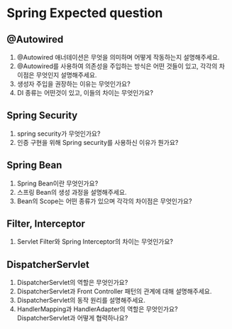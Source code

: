 # Spring Expected question

## @Autowired

1. @Autowired 애너테이션은 무엇을 의미하며 어떻게 작동하는지 설명해주세요.
2. @Autowired를 사용하여 의존성을 주입하는 방식은 어떤 것들이 있고, 각각의 차이점은 무엇인지 설명해주세요.
3. 생성자 주입을 권장하는 이유는 무엇인가요?
4. DI 종류는 어떤것이 있고, 이들의 차이는 무엇인가요?

## Spring Security

1. spring security가 무엇인가요?
2. 인증 구현을 위해 Spring security를 사용하신 이유가 뭔가요?

## Spring Bean

1. Spring Bean이란 무엇인가요?
2. 스프링 Bean의 생성 과정을 설명해주세요.
3. Bean의 Scope는 어떤 종류가 있으며 각각의 차이점은 무엇인가요?

## Filter, Interceptor

1. Servlet Filter와 Spring Interceptor의 차이는 무엇인가요?

## DispatcherServlet

1. DispatcherServlet의 역할은 무엇인가요?
2. DispatcherServlet과 Front Controller 패턴의 관계에 대해 설명해주세요.
3. DispatcherServlet의 동작 원리를 설명해주세요.
4. HandlerMapping과 HandlerAdapter의 역할은 무엇인가요? DispatcherServlet과 어떻게 협력하나요?